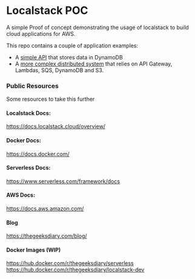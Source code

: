 # Localstack POC


A simple Proof of concept demonstrating the usage of localstack to build cloud applications for AWS.

This repo contains a couple of application examples:

* A [simple API](./01-api-lambda-dynamodb/) that stores data in DynamoDB
* A [more complex distributed system](./02-api-dynamodb-sqs-lambda-s3/) that relies on API Gateway, Lambdas, SQS, DynamoDB and S3.


### Public Resources
Some resources to take this further

#### Localstack Docs:
https://docs.localstack.cloud/overview/ 

#### Docker Docs:
https://docs.docker.com/  

#### Serverless Docs:
https://www.serverless.com/framework/docs 

#### AWS Docs:
https://docs.aws.amazon.com/ 

#### Blog
https://thegeeksdiary.com/blog/ 

#### Docker Images (WIP)
https://hub.docker.com/r/thegeeksdiary/serverless
https://hub.docker.com/r/thegeeksdiary/localstack-dev 

